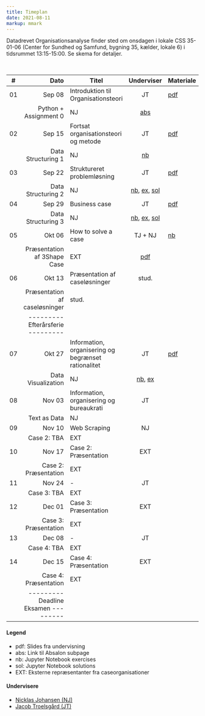 ```yaml
---
title: Timeplan
date: 2021-08-11
markup: mmark
---
```



Datadrevet Organisationsanalyse finder sted om onsdagen i lokale CSS 35-01-06 (Center for Sundhed og Samfund, bygning 35, kælder, lokale 6) i tidsrummet 13:15-15:00. Se skema for detaljer. 

<br />

\#  | Dato | Titel | Underviser | Materiale
------|------:|-------|:--------:|:------|
01|Sep 08|Introduktion til Organisationsteori|JT| [pdf](https://github.com/NicklasJohansen/DO2021/blob/main/teaching_material/session_1/session_1_slides.pdf) |
  |      |Python + Assignment 0|NJ| [abs](https://absalon.ku.dk/courses/51834/files/folder/Kursusmaterialer/Assignment%200?) | 
02|Sep 15|Fortsat organisationsteori og metode |JT| [pdf](https://github.com/NicklasJohansen/DO2021/blob/main/teaching_material/session_2/session_2_slides.pdf) |
  |      | Data Structuring 1 |NJ| [nb](https://github.com/NicklasJohansen/DO2021/blob/main/teaching_material/session_2/session_2_slides.ipynb) | 
03|Sep 22|Struktureret problemløsning|JT| [pdf](https://github.com/NicklasJohansen/DO2021/blob/main/teaching_material/session_3/session_3_slides.pdf)|
  |      | Data Structuring 2 |NJ| [nb](https://github.com/NicklasJohansen/DO2021/blob/main/teaching_material/session_3/session_3_slides.ipynb),  [ex](https://github.com/NicklasJohansen/DO2021/blob/main/teaching_material/session_3/session_3_exercises.ipynb), [sol](https://github.com/NicklasJohansen/DO2021/blob/main/teaching_material/session_3/session_3_exercises_sol.ipynb)| 
04|Sep 29|Business case|JT| [pdf](https://github.com/NicklasJohansen/DO2021/blob/main/teaching_material/session_4/session_4_slides.pdf)|
  |      | Data Structuring 3 |NJ| [nb](https://github.com/NicklasJohansen/DO2021/blob/main/teaching_material/session_4/session_4_slides.ipynb), [ex](https://github.com/NicklasJohansen/DO2021/blob/main/teaching_material/session_4/session_4_exercises.ipynb), [sol](https://github.com/NicklasJohansen/DO2021/blob/main/teaching_material/session_4/session_4_exercises_sol.ipynb)| 
05|Okt 06| How to solve a case | TJ + NJ| [nb](https://github.com/NicklasJohansen/DO2021/blob/main/teaching_material/session_5/session_5_slides.ipynb) |
  |      |Præsentation af 3Shape Case|EXT| [pdf](https://github.com/NicklasJohansen/DO2021/blob/main/teaching_material/session_5/case/3Shape_case.pdf) | 
06|Okt 13|Præsentation af caseløsninger |stud.| |
  |      |Præsentation af caseløsninger |stud.| | 
  |      | ---------  Efterårsferie  --------- | | |
07|Okt 27|Information, organisering og begrænset rationalitet|JT| [pdf](https://github.com/NicklasJohansen/DO2021/blob/main/teaching_material/session_7/session_7_slides.pdf) |
  |      | Data Visualization |NJ| [nb](https://github.com/NicklasJohansen/DO2021/blob/main/teaching_material/session_7/session_7_slides.ipynb), [ex](https://github.com/NicklasJohansen/DO2021/blob/main/teaching_material/session_7/session_7_exercises.ipynb) | 
08|Nov 03|Information, organisering og bureaukrati|JT| |
  |      | Text as Data |NJ| | 
09|Nov 10| Web Scraping |NJ| |
  |      |Case 2: TBA|EXT|| 
10|Nov 17|Case 2: Præsentation|EXT| |
  |      |Case 2: Præsentation|EXT|| 
11|Nov 24|-|JT| |
  |      |Case 3: TBA|EXT|| 
12|Dec 01|Case 3: Præsentation|EXT| |
  |      |Case 3: Præsentation|EXT|| 
13|Dec 08|-|JT| |
  |      |Case 4: TBA|EXT|| 
14|Dec 15|Case 4: Præsentation|EXT| |
  |      |Case 4: Præsentation|EXT|| 
  |      | ---------   Deadline Eksamen  --------- | |

#### Legend
- pdf: Slides fra undervisning
- abs: Link til Absalon subpage
- nb: Jupyter Notebook exercises
- sol: Jupyter Notebook solutions
- EXT: Eksterne repræsentanter fra caseorganisationer

#### Undervisere
- [Nicklas Johansen (NJ)](https://nicklasjohansen.netlify.app/)
- [Jacob Troelsgård (JT)](https://forskning.ku.dk/soeg/result/?pure=da/persons/394369)